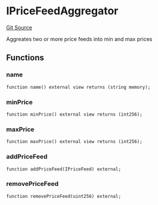 # IPriceFeedAggregator
[Git Source](https://github.com/solidant/unlimited-contracts/blob/06933827b140eb30ab8723aa85a9cdce2333525a/src/interfaces/IPriceFeedAggregator.sol)

Aggreates two or more price feeds into min and max prices


## Functions
### name


```solidity
function name() external view returns (string memory);
```

### minPrice


```solidity
function minPrice() external view returns (int256);
```

### maxPrice


```solidity
function maxPrice() external view returns (int256);
```

### addPriceFeed


```solidity
function addPriceFeed(IPriceFeed) external;
```

### removePriceFeed


```solidity
function removePriceFeed(uint256) external;
```

